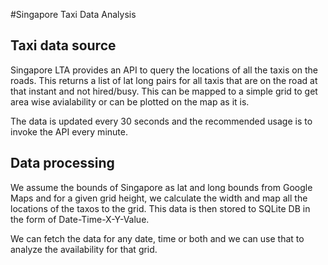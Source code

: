 #Singapore Taxi Data Analysis

## Taxi data source
Singapore LTA provides an API to query the locations of all the taxis on the roads. This returns a list of lat long pairs for all taxis that are on the road at that instant and not hired/busy. This can be mapped to a simple grid to get area wise avialability or can be plotted on the map as it is.

The data is updated every 30 seconds and the recommended usage is to invoke the API every minute.

## Data processing
We assume the bounds of Singapore as lat and long bounds from Google Maps and for a given grid height, we calculate the width and map all the locations of the taxos to the grid. This data is then stored to SQLite DB in the form of Date-Time-X-Y-Value.

We can fetch the data for any date, time or both and we can use that to analyze the availability for that grid.